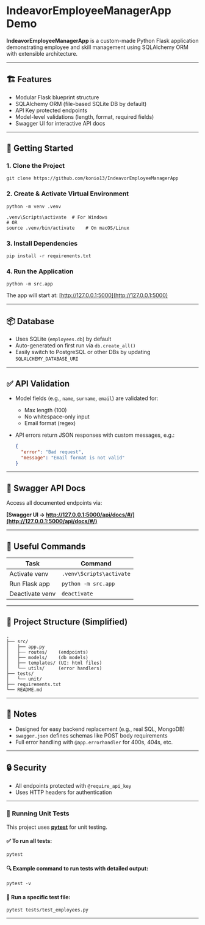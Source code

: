 # IndeavorEmployeeManagerApp Demo

**IndeavorEmployeeManagerApp** is a custom-made Python Flask application demonstrating employee and skill management using SQLAlchemy ORM with extensible architecture.

---

## 🏗️ Features

- Modular Flask blueprint structure
- SQLAlchemy ORM (file-based SQLite DB by default)
- API Key protected endpoints
- Model-level validations (length, format, required fields)
- Swagger UI for interactive API docs

---

## 🚀 Getting Started

### 1. Clone the Project

```
git clone https://github.com/konio13/IndeavorEmployeeManagerApp
````

### 2. Create & Activate Virtual Environment

```
python -m venv .venv

.venv\Scripts\activate  # For Windows
# OR
source .venv/bin/activate    # On macOS/Linux
```

### 3. Install Dependencies

```
pip install -r requirements.txt
```

### 4. Run the Application

```
python -m src.app
```

The app will start at: [http://127.0.0.1:5000](http://127.0.0.1:5000)

---

## 📦 Database

* Uses SQLite (`employees.db`) by default
* Auto-generated on first run via `db.create_all()`
* Easily switch to PostgreSQL or other DBs by updating `SQLALCHEMY_DATABASE_URI`

---

## ✅ API Validation

* Model fields (e.g., `name`, `surname`, `email`) are validated for:

  * Max length (100)
  * No whitespace-only input
  * Email format (regex)
* API errors return JSON responses with custom messages, e.g.:

  ```json
  {
    "error": "Bad request",
    "message": "Email format is not valid"
  }
  ```

---

## 🧪 Swagger API Docs

Access all documented endpoints via:

**[Swagger UI → http://127.0.0.1:5000/api/docs/#/](http://127.0.0.1:5000/api/docs/#/)**

---

## 🧰 Useful Commands

| Task                   | Command                          |
| ---------------------- | -------------------------------- |
| Activate venv          | `.venv\Scripts\activate`         |
| Run Flask app          | `python -m src.app`              |
| Deactivate venv        | `deactivate`                     |


---

## 📂 Project Structure (Simplified)

```
.
├── src/
│   ├── app.py
│   ├── routes/    (endpoints)
│   ├── models/    (db models)
│   ├── templates/ (UI: html files)
│   └── utils/     (error handlers)
├── tests/
│   └── unit/
├── requirements.txt
└── README.md
```

---

## 📝 Notes

* Designed for easy backend replacement (e.g., real SQL, MongoDB)
* `swagger.json` defines schemas like POST body requirements
* Full error handling with `@app.errorhandler` for 400s, 404s, etc.

---

## 🔒 Security

* All endpoints protected with `@require_api_key`
* Uses HTTP headers for authentication

---

### 🧪 Running Unit Tests

This project uses **[pytest](https://docs.pytest.org/)** for unit testing.

#### ✅ To run all tests:

```
pytest
```


#### 🔍 Example command to run tests with detailed output:

```
pytest -v
```

#### 🧪 Run a specific test file:

```
pytest tests/test_employees.py
```

---
